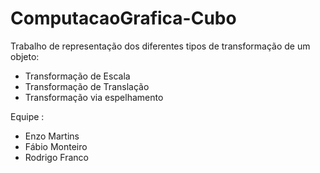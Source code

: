 # ComputacaoGrafica-Cubo
Trabalho de representação dos diferentes tipos de transformação de um objeto:

- Transformação de Escala
- Transformação de Translação
- Transformação via espelhamento


Equipe : 
- Enzo Martins
- Fábio Monteiro
- Rodrigo Franco
